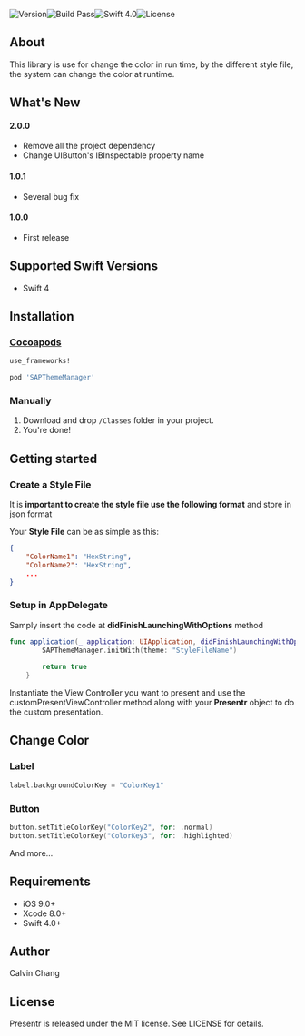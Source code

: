 ![Version](https://img.shields.io/badge/pod-2.0.0-blue.svg)![Build Pass](https://img.shields.io/continuousphp/git-hub/doctrine/dbal/master.svg)![Swift 4.0](https://img.shields.io/badge/Swift-4.0-orange.svg?style=flat)![License](https://img.shields.io/cocoapods/l/Presentr.svg?style=flat)



## About

This library is use for change the color in run time, by the different style file, the system can change the color at runtime.




## What's New

#### 2.0.0
- Remove all the project dependency
- Change UIButton's IBInspectable property name 

#### 1.0.1

- Several bug fix 

#### 1.0.0
- First release




## Supported Swift Versions
- Swift 4



## Installation

### [Cocoapods](http://cocoapods.org)

```ruby
use_frameworks!

pod 'SAPThemeManager'
```

### Manually
1. Download and drop ```/Classes``` folder in your project.
2. You're done!



## Getting started

### Create a Style File

It is **important to create the style file use the following format** and store in json format

Your **Style File** can be as simple as this:

```json
{
    "ColorName1": "HexString",
    "ColorName2": "HexString",
    ...
}
```


### Setup in AppDelegate

Samply insert the code at **didFinishLaunchingWithOptions** method

```swift
func application(_ application: UIApplication, didFinishLaunchingWithOptions launchOptions: [UIApplicationLaunchOptionsKey: Any]?) -> Bool {
        SAPThemeManager.initWith(theme: "StyleFileName")
        
        return true
    }
```

Instantiate the View Controller you want to present and use the customPresentViewController method along with your **Presentr** object to do the custom presentation.



## Change Color

### Label

```swift
label.backgroundColorKey = "ColorKey1"
```
#### 

### Button

```swift
button.setTitleColorKey("ColorKey2", for: .normal)
button.setTitleColorKey("ColorKey3", for: .highlighted)
```

And more...



## Requirements

* iOS 9.0+
* Xcode 8.0+
* Swift 4.0+



##  Author
Calvin Chang



## License
Presentr is released under the MIT license.
See LICENSE for details.